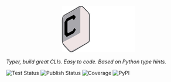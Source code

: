 <p align="center">
  <img src="assets/licenses/COOKTITLE.svg" alt="Typer Banner" width="200"/>
</p>

<p><i>Typer, build great CLIs. Easy to code. Based on Python type hints.</i></p>

<p>
  <img alt="Test Status" src="https://img.shields.io/badge/Test-passing-brightgreen?style=flat-square">
  <img alt="Publish Status" src="https://img.shields.io/badge/Publish-passing-brightgreen?style=flat-square">
  <img alt="Coverage" src="https://img.shields.io/badge/coverage-100%25-brightgreen?style=flat-square">
  <img alt="PyPI" src="https://img.shields.io/badge/pypi%20package-v0.16.0-brightgreen?style=flat-square">
</p>
